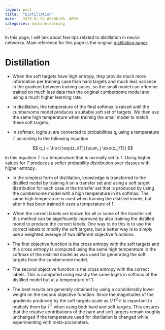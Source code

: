 ```yaml
---
layout: post
title:  "Distillation"
date:   2025-01-02 00:00:00 -0000
categories: machinelearning
---
```


In this page, I will talk about few tips related to distillation in neural networks. Main reference for this page is the original [distillation paper](https://arxiv.org/pdf/1503.02531).

# Distillation

* When the soft targets have high entropy, they provide much more information per training case than hard targets and much less variance in the gradient between training cases, so the small model can often be trained on much
less data than the original cumbersome model and using a much higher learning rate.

* In distillation, the temperature of the final softmax is raised until the cumbersome model produces a suitably soft set of targets. We then use the same high temperature when training the small model to match these
soft targets.

* In softmax, logits $z_i$ are converted to probabilities $q_i$ using a temperature $T$ according to the following equation.

$$
q_i = \frac{\exp(z_i/T)}{\sum_j \exp(z_j/T)}
$$

In this equation $T$ is a temperature that is normally set to 1. Using higher values for $T$ produces a softer probability distribution over classes with higher entropy.

* In the simplest form of distillation, knowledge is transferred to the distilled model by training it on
a transfer set and using a soft target distribution for each case in the transfer set that is produced by
using the cumbersome model with a high temperature in its softmax. The same high temperature is
used when training the distilled model, but after it has been trained it uses a temperature of 1.

* When the correct labels are known for all or some of the transfer set, this method can be significantly
improved by also training the distilled model to produce the correct labels. One way to do this is
to use the correct labels to modify the soft targets, but a better way is to simply use
a weighted average of two different objective functions. 

* The first objective function is the cross entropy with the soft targets and this cross entropy is computed using the same high temperature in the softmax of the distilled model as was used for generating the soft targets from the cumbersome model.

* The second objective function is the cross entropy with the correct labels. This is computed
using exactly the same logits in softmax of the distilled model but at a temperature of 1.

* The best results are generally obtained by using a condiderably lower weight on the second
objective function. Since the magnitudes of the gradients produced by the soft targets scale as $1/{T^2}$
it is important to multiply them by $T^2$ when using both hard and soft targets. This ensures that the
relative contributions of the hard and soft targets remain roughly unchanged if the temperature used
for distillation is changed while experimenting with meta-parameters.
